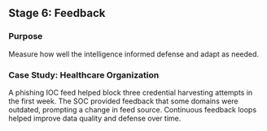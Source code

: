 ## Stage 6: Feedback

### Purpose
Measure how well the intelligence informed defense and adapt as needed.

### Case Study: Healthcare Organization

A phishing IOC feed helped block three credential harvesting attempts in the first week.
The SOC provided feedback that some domains were outdated, prompting a change in feed source.
Continuous feedback loops helped improve data quality and defense over time.
